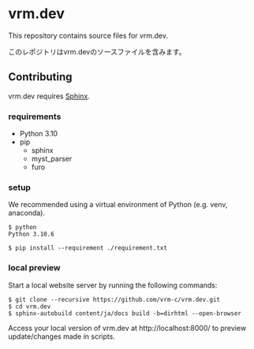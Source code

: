 # vrm.dev

This repository contains source files for vrm.dev.

このレポジトリはvrm.devのソースファイルを含みます。

## Contributing

vrm.dev requires [Sphinx](https://www.sphinx-doc.org/en/master/).

### requirements

* Python 3.10
* pip
  * sphinx
  * myst_parser
  * furo

### setup
We recommended using a virtual environment of Python (e.g. venv, anaconda).

```shell
$ python
Python 3.10.6

$ pip install --requirement ./requirement.txt
```

### local preview

Start a local website server by running the following commands:

```console
$ git clone --recursive https://github.com/vrm-c/vrm.dev.git
$ cd vrm.dev
$ sphinx-autobuild content/ja/docs build -b=dirhtml --open-browser
```

Access your local version of vrm.dev at http://localhost:8000/ to preview update/changes made in scripts.
